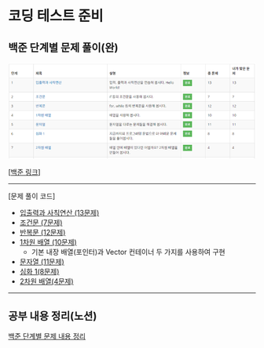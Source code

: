 # 코딩 테스트 준비

## 백준 단계별 문제 풀이(완)

![스크린샷](Baekjoon/image/BOJ_coding_basic_solved_2.png)

[[백준 링크](https://www.acmicpc.net/step)]
- - -
[문제 풀이 코드]
 - [입출력과 사칙연산 (13문제)](Baekjoon/coding_basic/iostream_and_arithmetic)
 - [조건문 (7문제)](Baekjoon/coding_basic/conditional_statement)
 - [반복문 (12문제)](Baekjoon/coding_basic/loop_statement)
 - [1차원 배열 (10문제)](Baekjoon/coding_basic/one_dimensional_array)
   - 기본 내장 배열(포인터)과 Vector 컨테이너 두 가지를 사용하여 구현
 - [문자열 (11문제)](Baekjoon/coding_basic/string)
 - [심화 1(8문제)](Baekjoon/coding_basic/deepening_1)
 - [2차원 배열(4문제)](Baekjoon/coding_basic/two_dimensional_array)
- - -
## 공부 내용 정리(노션)  
[백준 단계별 문제 내용 정리](https://eliotjang.notion.site/d1b78c20eb764b689969086c4eb30122?pvs=4)
